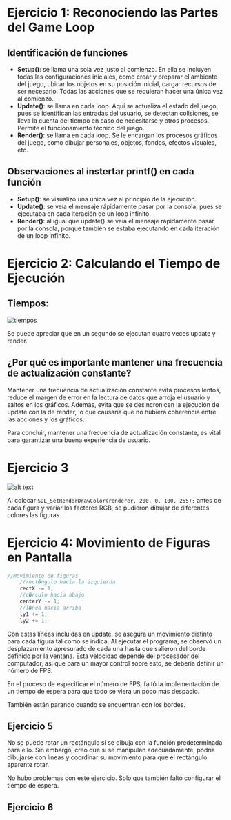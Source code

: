 # Ejercicio 1: Reconociendo las Partes del Game Loop

## Identificación de funciones

- **Setup()**: se llama una sola vez justo al comienzo. En ella se incluyen todas las configuraciones iniciales, como crear y preparar el ambiente del juego, ubicar los objetos en su posición inicial, cargar recursos de ser necesario. Todas las acciones que se requieran hacer una única vez al comienzo.
- **Update()**: se llama en cada loop. Aquí se actualiza el estado del juego, pues se identifican las entradas del usuario, se detectan colisiones, se lleva la cuenta del tiempo en caso de necesitarse y otros procesos. Permite el funcionamiento técnico del juego.
- **Render()**: se llama en cada loop. Se le encargan los procesos gráficos del juego, como dibujar personajes, objetos, fondos, efectos visuales, etc.

## Observaciones al instertar printf() en cada función

- **Setup()**: se visualizó una única vez al principio de la ejecución.
- **Update()**: se veía el mensaje rápidamente pasar por la consola, pues se ejecutaba en cada iteración de un loop infinito.
- **Render()**: al igual que update() se veía el mensaje rápidamente pasar por la consola, porque también se estaba ejecutando en cada iteración de un loop infinito.

# Ejercicio 2: Calculando el Tiempo de Ejecución
## Tiempos:
![tiempos](https://github.com/hacUPB/sc-2420-eval-u2-SofiaLezcanoArenas/blob/main/Game_loop_SDL2/Ejercicio2/tiempos%20de%20ejecuci%C3%B3n.png)

Se puede apreciar que en un segundo se ejecutan cuatro veces update y render.

## ¿Por qué es importante mantener una frecuencia de actualización constante?

Mantener una frecuencia de actualización constante evita procesos lentos, reduce el margen de error en la lectura de datos que arroja el usuario y saltos en los gráficos. Además, evita que se desincronicen la ejecución de update con la de render, lo que causaría que no hubiera coherencia entre las acciones y los gráficos. 

Para concluir, mantener una frecuencia de actualización constante, es vital para garantizar una buena experiencia de usuario.

# Ejercicio 3
![alt text](image.png)

Al colocar `SDL_SetRenderDrawColor(renderer, 200, 0, 100, 255);` antes de cada figura y variar los factores RGB, se pudieron dibujar de diferentes colores las figuras.

# Ejercicio 4: Movimiento de Figuras en Pantalla
``` C
//Movimiento de figuras
    //rect�ngulo hacia la izquierda
    rectX -= 1;
    //c�rculo hacia abajo
    centerY -= 1;
    //l�nea hacia arriba
    ly1 += 1;
    ly2 += 1;
```

Con estas líneas incluidas en update, se asegura un movimiento distinto para cada figura tal como se indica. Al ejecutar el programa, se observó un desplazamiento apresurado de cada una hasta que salieron del borde definido por la ventana. Esta velocidad depende del procesador del computador, así que para un mayor control sobre esto, se debería definir un número de FPS.

En el proceso de especificar el número de FPS, faltó la implementación de un tiempo de espera para que todo se viera un poco más despacio.

También están parando cuando se encuentran con los bordes.

## Ejercicio 5
No se puede rotar un rectángulo si se dibuja con la función predeterminada para ello. Sin embargo, creo que si se manipulan adecuadamente, podría dibujarse con líneas y coordinar su movimiento para que el rectángulo aparente rotar.

No hubo problemas con este ejercicio. Solo que también faltó configurar el tiempo de espera.

## Ejercicio 6
